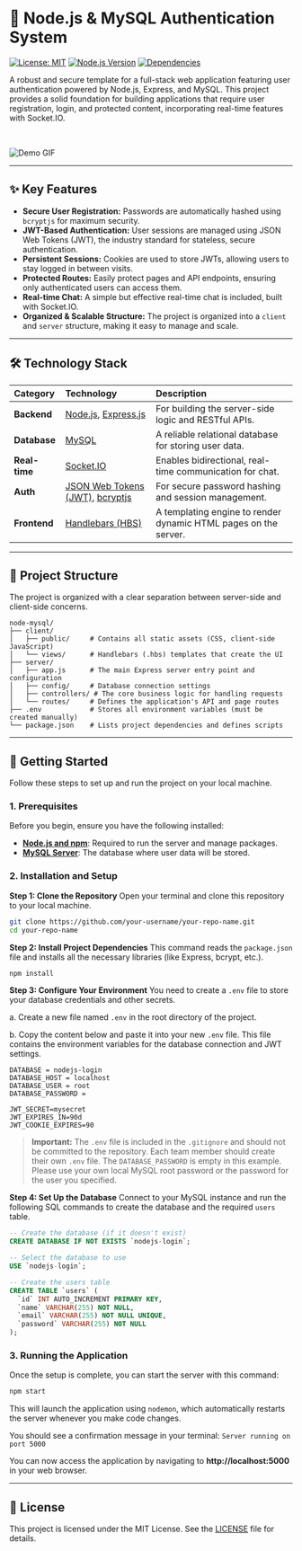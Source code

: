 
# 🔐 Node.js & MySQL Authentication System

[![License: MIT](https://img.shields.io/badge/License-MIT-blue.svg)](https://opensource.org/licenses/MIT)
[![Node.js Version](https://img.shields.io/badge/Node.js-18.x-green.svg)](https://nodejs.org/)
[![Dependencies](https://img.shields.io/badge/dependencies-up%20to%20date-brightgreen.svg)](https://github.com/MdShafiurRahman0/Full-Stack-Realtime-Chat-Application/pulls)

A robust and secure template for a full-stack web application featuring user authentication powered by Node.js, Express, and MySQL. This project provides a solid foundation for building applications that require user registration, login, and protected content, incorporating real-time features with Socket.IO.

<br/>

![Demo GIF](https://github.com/MdShafiurRahman0/Full-Stack-Realtime-Chat-Application/raw/main/assets/screen-capture.gif)

---

## ✨ Key Features

-   **Secure User Registration:** Passwords are automatically hashed using `bcryptjs` for maximum security.
-   **JWT-Based Authentication:** User sessions are managed using JSON Web Tokens (JWT), the industry standard for stateless, secure authentication.
-   **Persistent Sessions:** Cookies are used to store JWTs, allowing users to stay logged in between visits.
-   **Protected Routes:** Easily protect pages and API endpoints, ensuring only authenticated users can access them.
-   **Real-time Chat:** A simple but effective real-time chat is included, built with Socket.IO.
-   **Organized & Scalable Structure:** The project is organized into a `client` and `server` structure, making it easy to manage and scale.

---

## 🛠️ Technology Stack

| Category      | Technology                                                                                             | Description                                                 |
| :------------ | :----------------------------------------------------------------------------------------------------- | :---------------------------------------------------------- |
| **Backend**   | [Node.js](https://nodejs.org/), [Express.js](https://expressjs.com/)                                    | For building the server-side logic and RESTful APIs.        |
| **Database**  | [MySQL](https://www.mysql.com/)                                                                        | A reliable relational database for storing user data.       |
| **Real-time** | [Socket.IO](https://socket.io/)                                                                        | Enables bidirectional, real-time communication for chat.    |
| **Auth**      | [JSON Web Tokens (JWT)](https://jwt.io/), [bcryptjs](https://www.npmjs.com/package/bcryptjs)             | For secure password hashing and session management.         |
| **Frontend**  | [Handlebars (HBS)](https://handlebarsjs.com/)                                                          | A templating engine to render dynamic HTML pages on the server. |

---

## 📂 Project Structure

The project is organized with a clear separation between server-side and client-side concerns.

```
node-mysql/
├── client/
│   ├── public/     # Contains all static assets (CSS, client-side JavaScript)
│   └── views/      # Handlebars (.hbs) templates that create the UI
├── server/
│   ├── app.js      # The main Express server entry point and configuration
│   ├── config/     # Database connection settings
│   ├── controllers/ # The core business logic for handling requests
│   └── routes/     # Defines the application's API and page routes
├── .env            # Stores all environment variables (must be created manually)
└── package.json    # Lists project dependencies and defines scripts
```

---

## 🚀 Getting Started

Follow these steps to set up and run the project on your local machine.

### 1. Prerequisites

Before you begin, ensure you have the following installed:
-   [**Node.js and npm**](https://nodejs.org/en/download/): Required to run the server and manage packages.
-   [**MySQL Server**](https://dev.mysql.com/downloads/mysql/): The database where user data will be stored.

### 2. Installation and Setup

**Step 1: Clone the Repository**
Open your terminal and clone this repository to your local machine.

```bash
git clone https://github.com/your-username/your-repo-name.git
cd your-repo-name
```

**Step 2: Install Project Dependencies**
This command reads the `package.json` file and installs all the necessary libraries (like Express, bcrypt, etc.).

```bash
npm install
```

**Step 3: Configure Your Environment**
You need to create a `.env` file to store your database credentials and other secrets.

   a. Create a new file named `.env` in the root directory of the project.
   
   b. Copy the content below and paste it into your new `.env` file. This file contains the environment variables for the database connection and JWT settings.

```dotenv
DATABASE = nodejs-login
DATABASE_HOST = localhost
DATABASE_USER = root
DATABASE_PASSWORD = 

JWT_SECRET=mysecret
JWT_EXPIRES_IN=90d
JWT_COOKIE_EXPIRES=90 
```
   > **Important:** The `.env` file is included in the `.gitignore` and should not be committed to the repository. Each team member should create their own `.env` file. The `DATABASE_PASSWORD` is empty in this example. Please use your own local MySQL root password or the password for the user you specified.

**Step 4: Set Up the Database**
Connect to your MySQL instance and run the following SQL commands to create the database and the required `users` table.

```sql
-- Create the database (if it doesn't exist)
CREATE DATABASE IF NOT EXISTS `nodejs-login`;

-- Select the database to use
USE `nodejs-login`;

-- Create the users table
CREATE TABLE `users` (
  `id` INT AUTO_INCREMENT PRIMARY KEY,
  `name` VARCHAR(255) NOT NULL,
  `email` VARCHAR(255) NOT NULL UNIQUE,
  `password` VARCHAR(255) NOT NULL
);
```

### 3. Running the Application

Once the setup is complete, you can start the server with this command:

```bash
npm start
```

This will launch the application using `nodemon`, which automatically restarts the server whenever you make code changes.

You should see a confirmation message in your terminal:
`Server running on port 5000`

You can now access the application by navigating to **http://localhost:5000** in your web browser.

---

## 📜 License

This project is licensed under the MIT License. See the [LICENSE](LICENSE) file for details.
